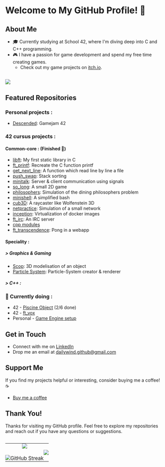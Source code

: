# Welcome to My GitHub Profile! 👋

## About Me
- 🎓 Currently studying at School 42, where I'm diving deep into C and C++ programming.
- 🎮 I have a passion for game development and spend my free time creating games.
  - Check out my game projects on [itch.io](https://dailywind.itch.io/).
 
##
<img src="https://skillicons.dev/icons?i=c,cpp,docker,bash,git,godot,unity,unreal," />

## Featured Repositories
### Personal projects :
- [Descended](https://hasyxd.itch.io/descended): Gamejam 42
  
### 42 cursus projects :
#### Common-core : (Finished 🎉)
- [libft](https://github.com/DailyWind00/libft): My first static library in C
- [ft_printf](https://github.com/DailyWind00/ft_printf): Recreate the C function printf 
- [get_next_line](https://github.com/DailyWind00/get_next_line): A function which read line by line a file
- [push_swap](https://github.com/DailyWind00/push_swap): Stack sorting
- [minitalk](https://github.com/DailyWind00/minitalk): Server & client communication using signals
- [so_long](https://github.com/DailyWind00/so_long): A small 2D game
- [philosophers](https://github.com/DailyWind00/philosophers): Simulation of the dining philosophers problem
- [minishell](https://github.com/DailyWind00/minishell/tree/main): A simplified bash
- [cub3D](https://github.com/DailyWind00/Cub3D): A raycaster like Wolfenstein 3D
- [netpractice](https://github.com/lpaube/NetPractice): Simulation of a small network
- [inception](https://github.com/DailyWind00/Inception/tree/main): Virtualization of docker images
- [ft_irc](https://github.com/DailyWind00/ft_irc/tree/main): An IRC server
- [cpp modules](CPP_modules.md)
- [ft_transcendence](https://github.com/DailyWind00/ft_transcendence): Pong in a webapp

#### Speciality :
##### > Graphics & Gaming
- [Scop](https://github.com/DailyWind00/scop): 3D modelisation of an object
- [Particle System](https://github.com/DailyWind00/Particle-System): Particle-System creator & renderer

##### > C++ :

### 🚧 Currently doing :
- 42 - [Piscine Object](https://github.com/DailyWind00/Piscine-Object) (2/6 done)
- 42 - [ft_vox](https://github.com/DailyWind00/ft_vox)
- Personal - [Game Engine setup](https://github.com/DailyWind00/GameEngine)

## Get in Touch
- Connect with me on [LinkedIn](https://www.linkedin.com/in/ma%C3%ABl-gallais-0966022b3/)
- Drop me an email at dailywind.github@gmail.com

## Support Me
If you find my projects helpful or interesting, consider buying me a coffee! ☕️
- [Buy me a coffee](https://fr.tipeee.com/dailywind)

## Thank You!
Thanks for visiting my GitHub profile. Feel free to explore my repositories and reach out if you have any questions or suggestions.

 ##
<table style="width:100%; border-collapse: collapse; border: none;">
  <tr style="border: none;">
    <td style="text-align: center; vertical-align: middle; border: none; padding: 0;">
      <div style="display: flex; flex-direction: column; align-items: center; justify-content: center; height: 100%;">
        <img src="https://github-readme-stats.vercel.app/api?username=DailyWind00&show_icons=true&theme=ambient_gradient&border_color=d43cd6&border_radius=45" style="border: none;" />
        <br/>
        <img src="https://streak-stats.demolab.com/?user=DailyWind&theme=ambient-gradient&border_radius=50" alt="GitHub Streak" style="border: none;" />
      </div>
    </td>
    <td style="text-align: center; vertical-align: middle; border: none; padding: 0;">
      <img src="https://github-readme-stats.vercel.app/api/top-langs/?username=DailyWind00&layout=pie&show_icons=true&theme=ambient_gradient&border_color=d43cd6&border_radius=45&exclude_repo=ft_transcendence" style="border: none;" />
    </td>
  </tr>
</table>

